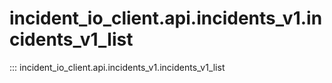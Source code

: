 # incident_io_client.api.incidents_v1.incidents_v1_list

::: incident_io_client.api.incidents_v1.incidents_v1_list
